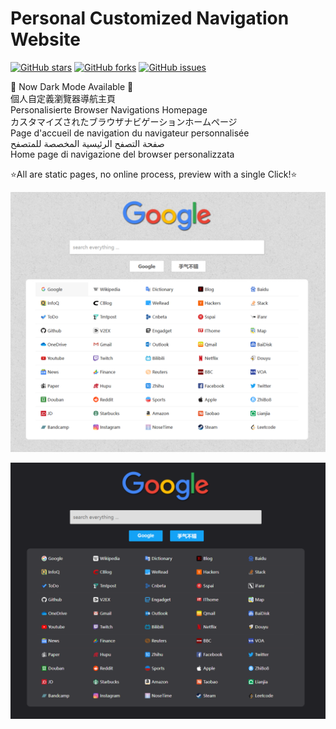 # Personal Customized Navigation Website

  [![GitHub stars][stars-image]][stars-url]
  [![GitHub forks][forks-image]][forks-url]
  [![GitHub issues][issues-image]][issues-url]
  
🦄 Now Dark Mode Available 🦄  
個人自定義瀏覽器導航主頁  
Personalisierte Browser Navigations Homepage  
カスタマイズされたブラウザナビゲーションホームページ  
Page d'accueil de navigation du navigateur personnalisée  
صفحة التصفح الرئيسية المخصصة للمتصفح  
Home page di navigazione del browser personalizzata   

⭐All are static pages, no online process, preview with a single Click!⭐

![tojohnonly](https://github.com/tojohnonly/personal.navigation.website/blob/master/Ensk's%20Web/images/Demo.png)


![tojohnonly](https://github.com/tojohnonly/personal.navigation.website/blob/master/Ensk's%20Web%20Dark/images/Demo.png)


[stars-url]: https://github.com/tojohnonly/personal.navigation.website/stargazers
[stars-image]: https://img.shields.io/github/stars/tojohnonly/personal.navigation.website.svg

[forks-url]: https://github.com/tojohnonly/personal.navigation.website/network
[forks-image]: https://img.shields.io/github/forks/tojohnonly/personal.navigation.website.svg

[issues-url]: https://github.com/tojohnonly/personal.navigation.website/issues
[issues-image]: https://img.shields.io/github/issues/tojohnonly/personal.navigation.website.svg

